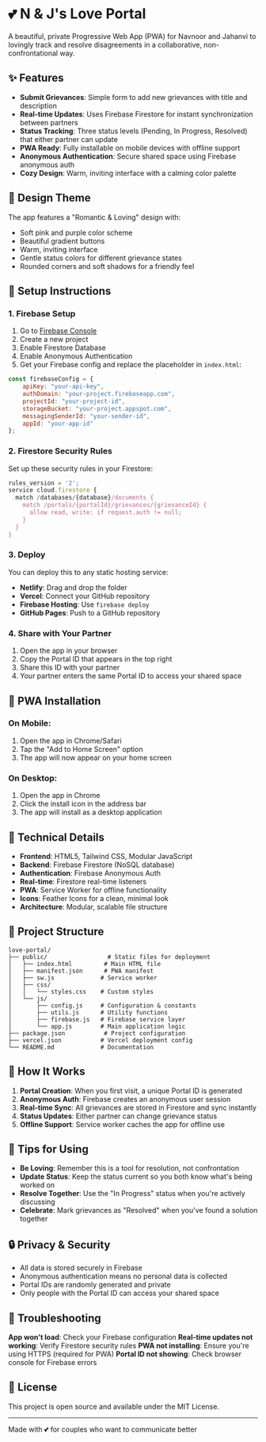 # 💕 N & J's Love Portal

A beautiful, private Progressive Web App (PWA) for Navnoor and Jahanvi to lovingly track and resolve disagreements in a collaborative, non-confrontational way.

## ✨ Features

- **Submit Grievances**: Simple form to add new grievances with title and description
- **Real-time Updates**: Uses Firebase Firestore for instant synchronization between partners
- **Status Tracking**: Three status levels (Pending, In Progress, Resolved) that either partner can update
- **PWA Ready**: Fully installable on mobile devices with offline support
- **Anonymous Authentication**: Secure shared space using Firebase anonymous auth
- **Cozy Design**: Warm, inviting interface with a calming color palette

## 🎨 Design Theme

The app features a "Romantic & Loving" design with:
- Soft pink and purple color scheme
- Beautiful gradient buttons
- Warm, inviting interface
- Gentle status colors for different grievance states
- Rounded corners and soft shadows for a friendly feel

## 🚀 Setup Instructions

### 1. Firebase Setup

1. Go to [Firebase Console](https://console.firebase.google.com/)
2. Create a new project
3. Enable Firestore Database
4. Enable Anonymous Authentication
5. Get your Firebase config and replace the placeholder in `index.html`:

```javascript
const firebaseConfig = {
    apiKey: "your-api-key",
    authDomain: "your-project.firebaseapp.com",
    projectId: "your-project-id",
    storageBucket: "your-project.appspot.com",
    messagingSenderId: "your-sender-id",
    appId: "your-app-id"
};
```

### 2. Firestore Security Rules

Set up these security rules in your Firestore:

```javascript
rules_version = '2';
service cloud.firestore {
  match /databases/{database}/documents {
    match /portals/{portalId}/grievances/{grievanceId} {
      allow read, write: if request.auth != null;
    }
  }
}
```

### 3. Deploy

You can deploy this to any static hosting service:

- **Netlify**: Drag and drop the folder
- **Vercel**: Connect your GitHub repository
- **Firebase Hosting**: Use `firebase deploy`
- **GitHub Pages**: Push to a GitHub repository

### 4. Share with Your Partner

1. Open the app in your browser
2. Copy the Portal ID that appears in the top right
3. Share this ID with your partner
4. Your partner enters the same Portal ID to access your shared space

## 📱 PWA Installation

### On Mobile:
1. Open the app in Chrome/Safari
2. Tap the "Add to Home Screen" option
3. The app will now appear on your home screen

### On Desktop:
1. Open the app in Chrome
2. Click the install icon in the address bar
3. The app will install as a desktop application

## 🔧 Technical Details

- **Frontend**: HTML5, Tailwind CSS, Modular JavaScript
- **Backend**: Firebase Firestore (NoSQL database)
- **Authentication**: Firebase Anonymous Auth
- **Real-time**: Firestore real-time listeners
- **PWA**: Service Worker for offline functionality
- **Icons**: Feather Icons for a clean, minimal look
- **Architecture**: Modular, scalable file structure

## 📁 Project Structure

```
love-portal/
├── public/                 # Static files for deployment
│   ├── index.html         # Main HTML file
│   ├── manifest.json      # PWA manifest
│   ├── sw.js             # Service worker
│   ├── css/
│   │   └── styles.css    # Custom styles
│   └── js/
│       ├── config.js     # Configuration & constants
│       ├── utils.js      # Utility functions
│       ├── firebase.js   # Firebase service layer
│       └── app.js        # Main application logic
├── package.json           # Project configuration
├── vercel.json           # Vercel deployment config
└── README.md             # Documentation
```

## 🎯 How It Works

1. **Portal Creation**: When you first visit, a unique Portal ID is generated
2. **Anonymous Auth**: Firebase creates an anonymous user session
3. **Real-time Sync**: All grievances are stored in Firestore and sync instantly
4. **Status Updates**: Either partner can change grievance status
5. **Offline Support**: Service worker caches the app for offline use

## 💝 Tips for Using

- **Be Loving**: Remember this is a tool for resolution, not confrontation
- **Update Status**: Keep the status current so you both know what's being worked on
- **Resolve Together**: Use the "In Progress" status when you're actively discussing
- **Celebrate**: Mark grievances as "Resolved" when you've found a solution together

## 🔒 Privacy & Security

- All data is stored securely in Firebase
- Anonymous authentication means no personal data is collected
- Portal IDs are randomly generated and private
- Only people with the Portal ID can access your shared space

## 🐛 Troubleshooting

**App won't load**: Check your Firebase configuration
**Real-time updates not working**: Verify Firestore security rules
**PWA not installing**: Ensure you're using HTTPS (required for PWA)
**Portal ID not showing**: Check browser console for Firebase errors

## 📄 License

This project is open source and available under the MIT License.

---

Made with 💕 for couples who want to communicate better 
